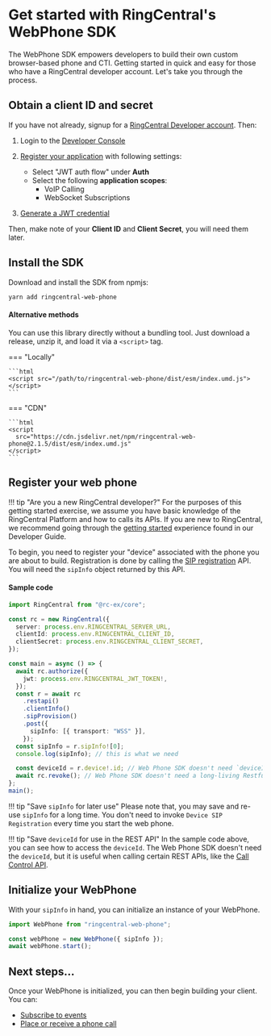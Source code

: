 # Get started with RingCentral's WebPhone SDK

The WebPhone SDK empowers developers to build their own custom browser-based
phone and CTI. Getting started in quick and easy for those who have a
RingCentral developer account. Let's take you through the process.

## Obtain a client ID and secret

If you have not already, signup for a
[RingCentral Developer account](https://developers.ringcentral.com/pricing).
Then:

1. Login to the
   [Developer Console](https://developers.ringcentral.com/my-account.html)

2. [Register your application](https://developers.ringcentral.com/guide/getting-started/register-app)
   with following settings:
   - Select "JWT auth flow" under **Auth**
   - Select the following **application scopes**:
     - VoIP Calling
     - WebSocket Subscriptions

3. [Generate a JWT credential](https://developers.ringcentral.com/guide/getting-started/create-credential)

Then, make note of your **Client ID** and **Client Secret**, you will need them
later.

## Install the SDK

Download and install the SDK from npmjs:

```
yarn add ringcentral-web-phone
```

#### Alternative methods

You can use this library directly without a bundling tool. Just download a
release, unzip it, and load it via a `<script>` tag.

=== "Locally"

    ```html
    <script src="/path/to/ringcentral-web-phone/dist/esm/index.umd.js"></script>
    ```

=== "CDN"

    ```html
    <script
      src="https://cdn.jsdelivr.net/npm/ringcentral-web-phone@2.1.5/dist/esm/index.umd.js"
    </script>
    ```

## Register your web phone

!!! tip "Are you a new RingCentral developer?" For the purposes of this getting
started exercise, we assume you have basic knowledge of the RingCentral Platform
and how to calls its APIs. If you are new to RingCentral, we recommend going
through the
[getting started](https://developers.ringcentral.com/guide/getting-started)
experience found in our Developer Guide.

To begin, you need to register your "device" associated with the phone you are
about to build. Registration is done by calling the
[SIP registration](https://developers.ringcentral.com/api-reference/Device-SIP-Registration/createSIPRegistration)
API. You will need the `sipInfo` object returned by this API.

#### Sample code

```ts
import RingCentral from "@rc-ex/core";

const rc = new RingCentral({
  server: process.env.RINGCENTRAL_SERVER_URL,
  clientId: process.env.RINGCENTRAL_CLIENT_ID,
  clientSecret: process.env.RINGCENTRAL_CLIENT_SECRET,
});

const main = async () => {
  await rc.authorize({
    jwt: process.env.RINGCENTRAL_JWT_TOKEN!,
  });
  const r = await rc
    .restapi()
    .clientInfo()
    .sipProvision()
    .post({
      sipInfo: [{ transport: "WSS" }],
    });
  const sipInfo = r.sipInfo![0];
  console.log(sipInfo); // this is what we need

  const deviceId = r.device!.id; // Web Phone SDK doesn't need `deviceId`, just for your information.
  await rc.revoke(); // Web Phone SDK doesn't need a long-living Restful API access token, you MAY logout
};
main();
```

!!! tip "Save `sipInfo` for later use" Please note that, you may save and re-use
`sipInfo` for a long time. You don't need to invoke `Device SIP Registration`
every time you start the web phone.

!!! tip "Save `deviceId` for use in the REST API" In the sample code above, you
can see how to access the `deviceId`. The Web Phone SDK doesn't need the
`deviceId`, but it is useful when calling certain REST APIs, like the
[Call Control API](https://developers.ringcentral.com/api-reference/Call-Control/createCallOutCallSession).

## Initialize your WebPhone

With your `sipInfo` in hand, you can initialize an instance of your WebPhone.

```ts
import WebPhone from "ringcentral-web-phone";

const webPhone = new WebPhone({ sipInfo });
await webPhone.start();
```

## Next steps...

Once your WebPhone is initialized, you can then begin building your client. You
can:

- [Subscribe to events](../events/index.md)
- [Place or receive a phone call](sessions.md)
